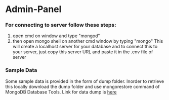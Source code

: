 # Admin-Panel

### For connecting to server follow these steps:
1) open cmd on window and type "mongod"
2) then open mongo shell on another cmd window by typing "mongo"
This will create a localhost server for your database and to connect this to your server, just copy this server URL and paste it in the .env file of server

### Sample Data
Some sample data is provided in the form of dump folder. Inorder to retrieve this locally download the dump folder and use mongorestore command of MongoDB Database Tools.
Link for data dump is [here](https://drive.google.com/drive/folders/1GosWe2zpo6WGUX5UISH6xnBeziD6Xj-E?usp=share_link)
